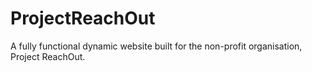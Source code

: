 # ProjectReachOut
A fully functional dynamic website built for the non-profit organisation, Project ReachOut.
